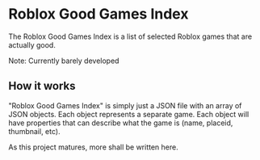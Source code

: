 # Roblox Good Games Index
The Roblox Good Games Index is a list of selected Roblox games that are actually good.

Note: Currently barely developed

## How it works
"Roblox Good Games Index" is simply just a JSON file with an array of JSON objects. Each object represents a separate game. Each object will have properties that can describe what the game is (name, placeid, thumbnail, etc).

As this project matures, more shall be written here.
